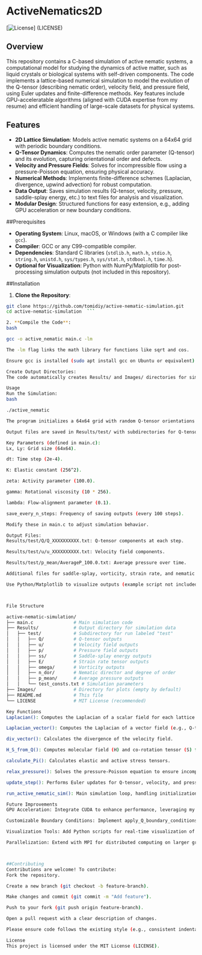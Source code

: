 # ActiveNematics2D
[![License](https://img.shields.io/badge/License-MIT-blue.svg)] (LICENSE)

## Overview
This repository contains a C-based simulation of active nematic systems, a computational model for studying the dynamics of active matter, such as liquid crystals or biological systems with self-driven components. The code implements a lattice-based numerical simulation to model the evolution of the Q-tensor (describing nematic order), velocity field, and pressure field, using Euler updates and finite-difference methods. Key features include GPU-acceleratable algorithms (aligned with CUDA expertise from my resume) and efficient handling of large-scale datasets for physical systems.

## Features
- **2D Lattice Simulation**: Models active nematic systems on a 64x64 grid with periodic boundary conditions.
- **Q-Tensor Dynamics**: Computes the nematic order parameter (Q-tensor) and its evolution, capturing orientational order and defects.
- **Velocity and Pressure Fields**: Solves for incompressible flow using a pressure-Poisson equation, ensuring physical accuracy.
- **Numerical Methods**: Implements finite-difference schemes (Laplacian, divergence, upwind advection) for robust computation.
- **Data Output**: Saves simulation results (Q-tensor, velocity, pressure, saddle-splay energy, etc.) to text files for analysis and visualization.
- **Modular Design**: Structured functions for easy extension, e.g., adding GPU acceleration or new boundary conditions.


##Prerequisites
- **Operating System**: Linux, macOS, or Windows (with a C compiler like `gcc`).
- **Compiler**: GCC or any C99-compatible compiler.
- **Dependencies**: Standard C libraries (`stdlib.h`, `math.h`, `stdio.h`, `string.h`, `unistd.h`, `sys/types.h`, `sys/stat.h`, `stdbool.h`, `time.h`).
- **Optional for Visualization**: Python with NumPy/Matplotlib for post-processing simulation outputs (not included in this repository).

##Installation
1. **Clone the Repository**:
```bash
git clone https://github.com/tomidiy/active-nematic-simulation.git
cd active-nematic-simulation  ```

2. **Compile the Code**:
bash

gcc -o active_nematic main.c -lm

The -lm flag links the math library for functions like sqrt and cos.

Ensure gcc is installed (sudo apt install gcc on Ubuntu or equivalent).

Create Output Directories:
The code automatically creates Results/ and Images/ directories for simulation outputs. Ensure write permissions in the working directory.

Usage
Run the Simulation:
bash

./active_nematic

The program initializes a 64x64 grid with random Q-tensor orientations and evolves the system for up to 10^7 steps or until convergence (udiff_thresh or max_t is reached).

Output files are saved in Results/test/ with subdirectories for Q-tensor (Q/), velocity (u/), pressure (p/), saddle-splay (ss/), strain rate (E/), vorticity (omega/), and nematic director (n_dor/).

Key Parameters (defined in main.c):
Lx, Ly: Grid size (64x64).

dt: Time step (2e-4).

K: Elastic constant (256^2).

zeta: Activity parameter (100.0).

gamma: Rotational viscosity (10 * 256).

lambda: Flow-alignment parameter (0.1).

save_every_n_steps: Frequency of saving outputs (every 100 steps).

Modify these in main.c to adjust simulation behavior.

Output Files:
Results/test/Q/Q_XXXXXXXXXX.txt: Q-tensor components at each step.

Results/test/u/u_XXXXXXXXXX.txt: Velocity field components.

Results/test/p_mean/AverageP_100.0.txt: Average pressure over time.

Additional files for saddle-splay, vorticity, strain rate, and nematic director.

Use Python/Matplotlib to visualize outputs (example script not included but can be developed). create_plot.py can be used for visualization.



File Structure

active-nematic-simulation/
├── main.c               # Main simulation code
├── Results/             # Output directory for simulation data
│   ├── test/            # Subdirectory for run labeled "test"
│   │   ├── Q/           # Q-tensor outputs
│   │   ├── u/           # Velocity field outputs
│   │   ├── p/           # Pressure field outputs
│   │   ├── ss/          # Saddle-splay energy outputs
│   │   ├── E/           # Strain rate tensor outputs
│   │   ├── omega/       # Vorticity outputs
│   │   ├── n_dor/       # Nematic director and degree of order
│   │   ├── p_mean/      # Average pressure outputs
│   │   └── test_consts.txt # Simulation parameters
├── Images/              # Directory for plots (empty by default)
├── README.md            # This file
└── LICENSE              # MIT License (recommended)

Key Functions
Laplacian(): Computes the Laplacian of a scalar field for each lattice site.

Laplacian_vector(): Computes the Laplacian of a vector field (e.g., Q-tensor, velocity).

div_vector(): Calculates the divergence of the velocity field.

H_S_from_Q(): Computes molecular field (H) and co-rotation tensor (S) for Q-tensor dynamics.

calculate_Pi(): Calculates elastic and active stress tensors.

relax_pressure(): Solves the pressure-Poisson equation to ensure incompressibility.

update_step(): Performs Euler updates for Q-tensor, velocity, and pressure fields.

run_active_nematic_sim(): Main simulation loop, handling initialization and output.

Future Improvements
GPU Acceleration: Integrate CUDA to enhance performance, leveraging my experience with GPU-accelerated algorithms (10x speedup achieved in a related project).

Customizable Boundary Conditions: Implement apply_Q_boundary_conditions(), apply_u_boundary_conditions(), and apply_p_boundary_conditions() for flexible configurations.

Visualization Tools: Add Python scripts for real-time visualization of defects and flow fields.

Parallelization: Extend with MPI for distributed computing on larger grids.



##Contributing
Contributions are welcome! To contribute:
Fork the repository.

Create a new branch (git checkout -b feature-branch).

Make changes and commit (git commit -m "Add feature").

Push to your fork (git push origin feature-branch).

Open a pull request with a clear description of changes.

Please ensure code follows the existing style (e.g., consistent indentation, clear comments) and includes tests if applicable.

License
This project is licensed under the MIT License (LICENSE).


